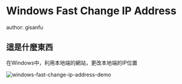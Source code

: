 # Windows Fast Change IP Address #

author: gisanfu

## 這是什麼東西

在Windows中，利用本地端的網站，更改本地端的IP位置


![windows-fast-change-ip-address-demo](http://pic.pimg.tw/gisanfu/fead9e1a2002703a56219b149eb9f39a.png)
